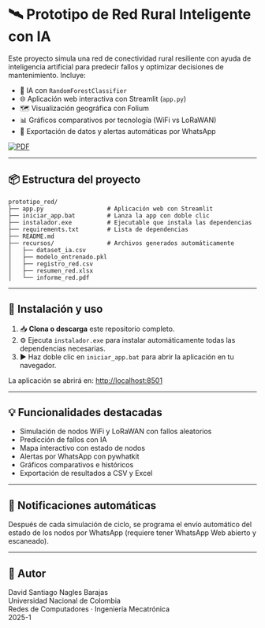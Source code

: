 # 🛰️ Prototipo de Red Rural Inteligente con IA

Este proyecto simula una red de conectividad rural resiliente con ayuda de inteligencia artificial para predecir fallos y optimizar decisiones de mantenimiento. Incluye:

- 🧠 IA con `RandomForestClassifier`
- 🌐 Aplicación web interactiva con Streamlit (`app.py`)
- 🗺️ Visualización geográfica con Folium
- 📊 Gráficos comparativos por tecnología (WiFi vs LoRaWAN)
- 📁 Exportación de datos y alertas automáticas por WhatsApp

[![PDF](https://img.shields.io/badge/Informe-PDF-red)](/PROYECTO_REDES.pdf)

---

## 📦 Estructura del proyecto

```
prototipo_red/
├── app.py                  # Aplicación web con Streamlit
├── iniciar_app.bat         # Lanza la app con doble clic
├── instalador.exe          # Ejecutable que instala las dependencias
├── requirements.txt        # Lista de dependencias
├── README.md
├── recursos/               # Archivos generados automáticamente
│   ├── dataset_ia.csv
│   ├── modelo_entrenado.pkl
│   ├── registro_red.csv
│   ├── resumen_red.xlsx
│   └── informe_red.pdf
```

---

## 🚀 Instalación y uso

1. 📥 **Clona o descarga** este repositorio completo.
2. ⚙️ Ejecuta `instalador.exe` para instalar automáticamente todas las dependencias necesarias.
3. ▶️ Haz doble clic en `iniciar_app.bat` para abrir la aplicación en tu navegador.

La aplicación se abrirá en: [http://localhost:8501](http://localhost:8501)

---

## 💡 Funcionalidades destacadas

- Simulación de nodos WiFi y LoRaWAN con fallos aleatorios
- Predicción de fallos con IA
- Mapa interactivo con estado de nodos
- Alertas por WhatsApp con pywhatkit
- Gráficos comparativos e históricos
- Exportación de resultados a CSV y Excel

---

## 📲 Notificaciones automáticas

Después de cada simulación de ciclo, se programa el envío automático del estado de los nodos por WhatsApp (requiere tener WhatsApp Web abierto y escaneado).

---

## 📄 Autor

David Santiago Nagles Barajas  
Universidad Nacional de Colombia  
Redes de Computadores · Ingeniería Mecatrónica  
2025-1